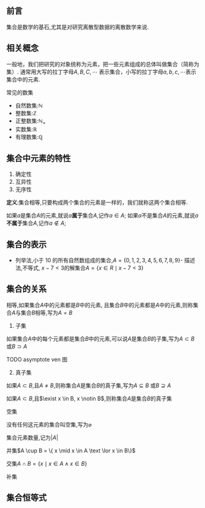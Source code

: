 ## 前言

集合是数学的基石,尤其是对研究离散型数据的离散数学来说.

## 相关概念


一般地，我们把研究的对象统称为元素，把一些元素组成的总体叫做集合（简称为集）.
通常用大写的拉丁字母$A,B,C,\cdots$ 表示集合，小写的拉丁字母$a,b,c,\cdots$表示集合中的元素.

常见的数集

- 自然数集:$\mathbb{N}$
- 整数集:$\mathbb{Z}$
- 正整数集:$\mathbb{N_+}$
- 实数集:$\mathbb{R}$
- 有理数集:$\mathbb{Q}$


## 集合中元素的特性

1. 确定性
2. 互异性
3. 无序性

**定义**:集合相等,只要构成两个集合的元素是一样的，我们就称这两个集合相等.

如果$a$是集合$A$的元素,就说$a$**属于**集合$A$,记作$a \in A$;
如果$a$不是集合$A$的元素,就说$a$**不属于**集合$A$,记作$a \notin A$;

## 集合的表示

- 列举法,小于 10 的所有自然数组成的集合,$A = \{0,1,2,3,4,5,6,7,8,9\}$- 描述法,不等式, $x - 7 < 3$的解集合$A = \{x \in R \mid x -7 < 3\}$



## 集合的关系

相等,如果集合$A$中的元素都是$B$中的元素, 且集合$B$中的元素都是$A$中的元素,则称集合$A$与集合$B$相等,写为$A = B$

1. 子集

如果集合$A$中的每个元素都是集合$B$中的元素,可以说$A$是集合$B$的子集,写为$A \subset B$或$B \supset A$

TODO asymptote ven 图

2. 真子集

如果$A \subset B$,且$A \neq B$,则称集合$A$是集合$B$的真子集,写为$A \subseteq B$ 或$B \supseteq A$

如果$A \subset B$,且$\exist x \in B, x \notin B$,则称集合$A$是集合$B$的真子集


空集

没有任何这元素的集合叫空集,写为$\varnothing$


集合元素数量,记为$|A|$

并集$A \cup B = \{ x \mid x \in A \text \lor x \in B\}$

交集$A \cap B = \{x \mid x \in A \land x \in B\}$

补集


## 集合恒等式